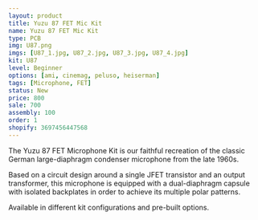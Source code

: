 ```yaml
---
layout: product
title: Yuzu 87 FET Mic Kit
name: Yuzu 87 FET Mic Kit
type: PCB
img: U87.png
imgs: [U87_1.jpg, U87_2.jpg, U87_3.jpg, U87_4.jpg]
kit: U87
level: Beginner
options: [ami, cinemag, peluso, heiserman]
tags: [Microphone, FET]
status: New
price: 800
sale: 700
assembly: 100
order: 1
shopify: 3697456447568
---
```


The Yuzu 87 FET Microphone Kit is our faithful recreation of the classic German large-diaphragm condenser microphone from the late 1960s.

Based on a circuit design around a single JFET transistor and an output transformer, this microphone is equipped with a dual-diaphragm capsule with isolated backplates in order to achieve its multiple polar patterns.

Available in different kit configurations and pre-built options.
